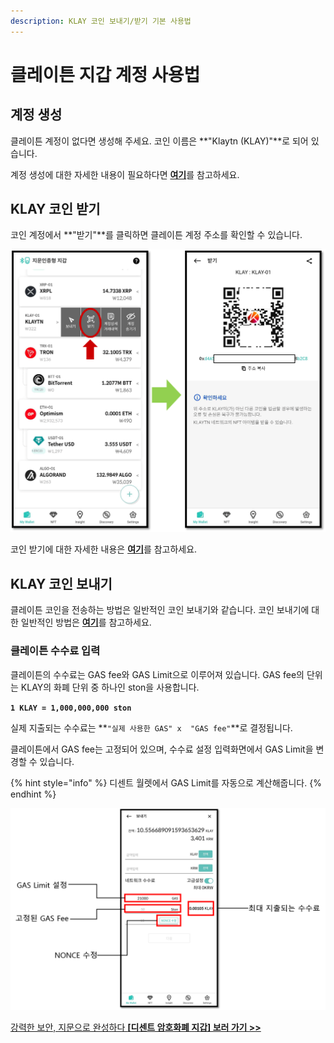 ```yaml
---
description: KLAY 코인 보내기/받기 기본 사용법
---
```


# 클레이튼 지갑 계정 사용법

## 계정 생성

클레이튼 계정이 없다면 생성해 주세요. 코인 이름은 **"Klaytn (KLAY)"**로 되어 있습니다.

계정 생성에 대한 자세한 내용이 필요하다면 [**여기**](../../mobile-app/create-account/)를 참고하세요.

## KLAY 코인 받기

코인 계정에서 **"받기"**를 클릭하면 클레이튼 계정 주소를 확인할 수 있습니다.

<div align="left">

<img src="../../.gitbook/assets/클레이튼.png" alt="" width="563">

</div>

코인 받기에 대한 자세한 내용은 [**여기**](../receive.md)를 참고하세요.

## KLAY 코인 보내기

클레이튼 코인을 전송하는 방법은 일반적인 코인 보내기와 같습니다. 코인 보내기에 대한 일반적인 방법은 [**여기**](../send/)를 참고하세요.

### 클레이튼 수수료 입력 <a href="#fee" id="fee"></a>

클레이튼의 수수료는 GAS fee와 GAS Limit으로 이루어져 있습니다. GAS fee의 단위는 KLAY의 화폐 단위 중 하나인 ston을 사용합니다.

**`1 KLAY = 1,000,000,000 ston`**

실제 지출되는 수수료는 **`"실제 사용한 GAS" x  "GAS fee"`**로 결정됩니다.

클레이튼에서 GAS fee는 고정되어 있으며, 수수료 설정 입력화면에서 GAS Limit을 변경할 수 있습니다.

{% hint style="info" %}
디센트 월렛에서 GAS Limit를 자동으로 계산해줍니다.
{% endhint %}

<div align="left">

<img src="../../.gitbook/assets/클레이튼02.png" alt="">

</div>



[강력한 보안, 지문으로 완성하다 **\[디센트 암호화폐 지갑\] 보러 가기 >>**](https://store-kr.dcentwallet.com/pages/dcent-biometric-crypto-wallet?utm\_source=userguide\&utm\_medium=dcent-web\&utm\_campaign=202406\_klaytn-klay)

